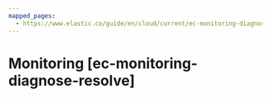 ```yaml
---
mapped_pages:
  - https://www.elastic.co/guide/en/cloud/current/ec-monitoring-diagnose-resolve.html
---
```


# Monitoring [ec-monitoring-diagnose-resolve]










